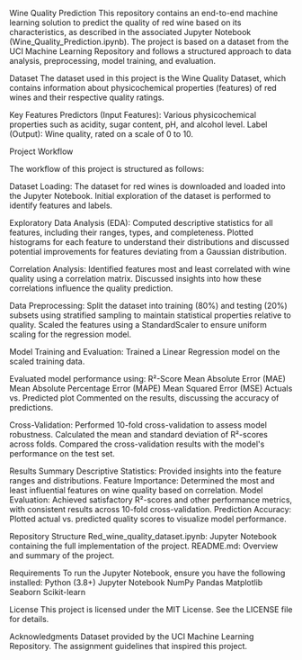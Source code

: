 Wine Quality Prediction
This repository contains an end-to-end machine learning solution to predict the quality of red wine based on its characteristics, as described in the associated Jupyter Notebook (Wine_Quality_Prediction.ipynb). The project is based on a dataset from the UCI Machine Learning Repository and follows a structured approach to data analysis, preprocessing, model training, and evaluation.

Dataset
The dataset used in this project is the Wine Quality Dataset, which contains information about physicochemical properties (features) of red wines and their respective quality ratings.

Key Features
Predictors (Input Features): Various physicochemical properties such as acidity, sugar content, pH, and alcohol level.
Label (Output): Wine quality, rated on a scale of 0 to 10.

Project Workflow

The workflow of this project is structured as follows:

Dataset Loading:
The dataset for red wines is downloaded and loaded into the Jupyter Notebook.
Initial exploration of the dataset is performed to identify features and labels.

Exploratory Data Analysis (EDA):
Computed descriptive statistics for all features, including their ranges, types, and completeness.
Plotted histograms for each feature to understand their distributions and discussed potential improvements for features deviating from a Gaussian distribution.

Correlation Analysis:
Identified features most and least correlated with wine quality using a correlation matrix.
Discussed insights into how these correlations influence the quality prediction.

Data Preprocessing:
Split the dataset into training (80%) and testing (20%) subsets using stratified sampling to maintain statistical properties relative to quality.
Scaled the features using a StandardScaler to ensure uniform scaling for the regression model.

Model Training and Evaluation:
Trained a Linear Regression model on the scaled training data.

Evaluated model performance using:
R²-Score
Mean Absolute Error (MAE)
Mean Absolute Percentage Error (MAPE)
Mean Squared Error (MSE)
Actuals vs. Predicted plot
Commented on the results, discussing the accuracy of predictions.

Cross-Validation:
Performed 10-fold cross-validation to assess model robustness.
Calculated the mean and standard deviation of R²-scores across folds.
Compared the cross-validation results with the model's performance on the test set.

Results Summary
Descriptive Statistics: Provided insights into the feature ranges and distributions.
Feature Importance: Determined the most and least influential features on wine quality based on correlation.
Model Evaluation: Achieved satisfactory R²-scores and other performance metrics, with consistent results across 10-fold cross-validation.
Prediction Accuracy: Plotted actual vs. predicted quality scores to visualize model performance.

Repository Structure
Red_wine_quality_dataset.ipynb: Jupyter Notebook containing the full implementation of the project.
README.md: Overview and summary of the project.

Requirements
To run the Jupyter Notebook, ensure you have the following installed:
Python (3.8+)
Jupyter Notebook
NumPy
Pandas
Matplotlib
Seaborn
Scikit-learn

License
This project is licensed under the MIT License. See the LICENSE file for details.

Acknowledgments
Dataset provided by the UCI Machine Learning Repository.
The assignment guidelines that inspired this project.
